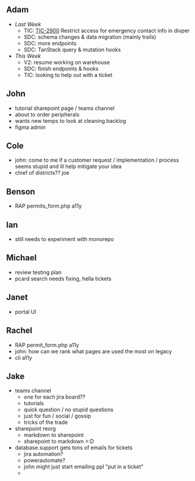 ## Adam
- *Last Week*
	- TIC: [TIC-2900](https://ncparks-dbteam.atlassian.net/jira/servicedesk/projects/TIC/queues/custom/19/TIC-2900) Restrict access for emergency contact info in divper
	- SDC: schema changes & data migration (mainly trails)
	- SDC: more endpoints
	- SDC: TanStack query & mutation hooks
- *This Week*
	- V2: resume working on warehouse
	- SDC: finish endpoints & hooks
	- TIC: looking to help out with a ticket

## John
- tutorial sharepoint page / teams channel
- about to order peripherals
- wants new temps to look at cleaning backlog
- figma admin

## Cole
- john: come to me if a customer request / implementation / process seems stupid and ill help mitigate your idea
- chief of districts?? joe

## Benson
- RAP permits_form.php a11y

## Ian
- still needs to experiment with monorepo

## Michael
- review testing plan
- pcard search needs fixing, hella tickets

## Janet
- portal UI

## Rachel
- RAP permit_form.php a11y
- john: how can we rank what pages are used the most on legacy
- cli a11y

## Jake
- teams channel
	- one for each jira board??
	- tutorials
	- quick question / no stupid questions
	- just for fun / social / gossip
	- tricks of the trade
- sharepoint reorg
	- markdown to sharepoint
	- sharepoint to markdown >:D
- database.support gets tons of emails for tickets
	- jira automation?
	- powerautomate?
	- john might just start emailing ppl "put in a ticket"
	- 

